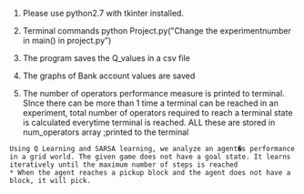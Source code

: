 

  1. Please use python2.7 with tkinter installed.

  2. Terminal commands
  	python Project.py("Change the experimentnumber in main() in project.py")

  3. The program saves the Q_values in a csv file
  4. The graphs of Bank account values are saved
  5. The number of operators performance measure is printed to terminal. SInce there can be more than 1 time a terminal can be reached in an experiment, total number of operators required to reach a terminal state is calculated everytime terminal is reached. ALL these are stored in num_operators array ;printed to the terminal
```
Using Q Learning and SARSA learning, we analyze an agent�s performance in a grid world. The given game does not have a goal state. It learns iteratively until the maximum number of steps is reached
* When the agent reaches a pickup block and the agent does not have a block, it will pick. 
